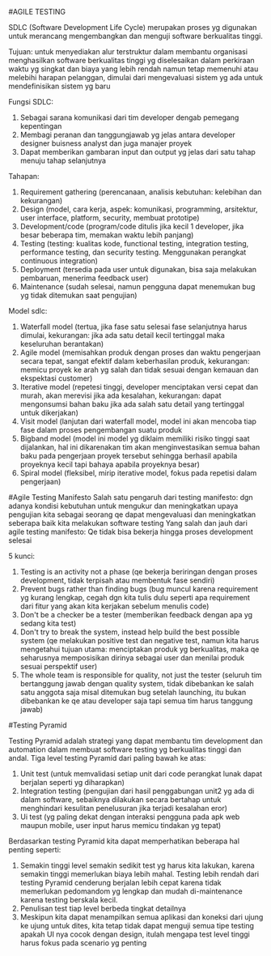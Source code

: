 #AGILE TESTING

SDLC (Software Development Life Cycle) merupakan proses yg digunakan untuk merancang mengembangkan dan menguji software berkualitas tinggi.

Tujuan: untuk menyediakan alur terstruktur dalam membantu organisasi menghasilkan software berkualitas tinggi yg diselesaikan dalam perkiraan waktu yg singkat dan biaya yang lebih rendah namun tetap memenuhi atau melebihi harapan pelanggan, dimulai dari mengevaluasi sistem yg ada untuk mendefinisikan sistem yg baru

Fungsi SDLC:
1. Sebagai sarana komunikasi dari tim developer dengab pemegang kepentingan 
2. Membagi peranan dan tanggungjawab yg jelas antara developer designer buisness analyst dan juga manajer proyek
3. Dapat memberikan gambaran input dan output yg jelas dari satu tahap menuju tahap selanjutnya

Tahapan:
1. Requirement gathering (perencanaan, analisis kebutuhan: kelebihan dan kekurangan)
2. Design (model, cara kerja, aspek: komunikasi, programming, arsitektur, user interface, platform, security, membuat prototipe)
3. Development/code (program/code ditulis jika kecil 1 developer, jika besar beberapa tim, memakan waktu lebih panjang)
4. Testing (testing: kualitas kode, functional testing, integration testing, performance testing, dan security testing. Menggunakan perangkat continuous integration)
5. Deployment (tersedia pada user untuk digunakan, bisa saja melakukan pembaruan, menerima feedback user)
6. Maintenance (sudah selesai, namun pengguna dapat menemukan bug yg tidak ditemukan saat pengujian)

Model sdlc:
1. Waterfall model (tertua, jika fase satu selesai fase selanjutnya harus dimulai, kekurangan: jika ada satu detail kecil tertinggal maka keseluruhan berantakan)
2. Agile model (memisahkan produk dengan proses dan waktu pengerjaan secara tepat, sangat efektif dalam keberhasilan produk, kekurangan: memicu proyek ke arah yg salah dan tidak sesuai dengan kemauan dan ekspektasi customer)
3. Iterative model (repetesi tinggi, developer menciptakan versi cepat dan murah, akan merevisi jika ada kesalahan, kekurangan: dapat mengonsumsi bahan baku jika ada salah satu detail yang tertinggal untuk dikerjakan)
4. Visit model (lanjutan dari waterfall model, model ini akan mencoba tiap fase dalam proses pengembangan suatu produk
5. Bigband model (model ini model yg diklaim memiliki risiko tinggi saat dijalankan, hal ini dikarenakan tim akan menginvestasikan semua bahan baku pada pengerjaan proyek tersebut sehingga berhasil apabila proyeknya kecil tapi bahaya apabila proyeknya besar)
6. Spiral model (fleksibel, mirip iterative model, fokus pada repetisi dalam pengerjaan)

#Agile Testing Manifesto
Salah satu pengaruh dari testing manifesto: dgn adanya kondisi kebutuhan untuk mengukur dan meningkatkan upaya pengujian kita sebagai seorang qe dapat mengevaluasi dan meningkatkan seberapa baik kita melakukan software testing
Yang salah dan jauh dari agile testing manifesto: Qe tidak bisa bekerja hingga proses development selesai 

5 kunci:
1. Testing is an activity not a phase (qe bekerja beriringan dengan proses development, tidak terpisah atau membentuk fase sendiri)
2. Prevent bugs rather than finding bugs (bug muncul karena requirement yg kurang lengkap, cegah dgn kita tulis dulu seperti apa requirement dari fitur yang akan kita kerjakan sebelum menulis code)
3. Don't be a checker be a tester (memberikan feedback dengan apa yg sedang kita test)
4. Don't try to break the system, instead help build the best possible system (qe melakukan positive test dan negative test, namun kita harus mengetahui tujuan utama: menciptakan produk yg berkualitas, maka qe seharusnya memposisikan dirinya sebagai user dan menilai produk sesuai perspektif user)
5. The whole team is responsible for quality, not just the tester (seluruh tim bertanggung jawab dengan quality system, tidak dibebankan ke salah satu anggota saja misal ditemukan bug setelah launching, itu bukan dibebankan ke qe atau developer saja tapi semua tim harus tanggung jawab)

#Testing Pyramid

Testing Pyramid adalah strategi yang dapat membantu tim development dan automation dalam membuat software testing yg berkualitas tinggi dan andal.
Tiga level testing Pyramid dari paling bawah ke atas: 
1. Unit test (untuk memvalidasi setiap unit dari code perangkat lunak dapat berjalan seperti yg diharapkan)
2. Integration testing (pengujian dari hasil penggabungan unit2 yg ada di dalam software, sebaiknya dilakukan secara bertahap untuk menghindari kesulitan penelusuran jika terjadi kesalahan eror)
3. Ui test (yg paling dekat dengan interaksi pengguna pada apk web maupun mobile, user input harus memicu tindakan yg tepat)

Berdasarkan testing Pyramid kita dapat memperhatikan beberapa hal penting seperti:
1. Semakin tinggi level semakin sedikit test yg harus kita lakukan, karena semakin tinggi memerlukan biaya lebih mahal. Testing lebih rendah dari testing Pyramid cenderung berjalan lebih cepat karena tidak memerlukan pedomandom yg lengkap dan mudah di-maintenance karena testing berskala kecil.
2. Penulisan test tiap level berbeda tingkat detailnya
3. Meskipun kita dapat menampilkan semua aplikasi dan koneksi dari ujung ke ujung untuk dites, kita tetap tidak dapat menguji semua tipe testing apakah UI nya cocok dengan design, itulah mengapa test level tinggi harus fokus pada scenario yg penting

